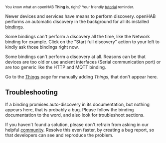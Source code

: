 <small>You know what an openHAB **Thing** is, right?</small>
<small class="blockquote-footer">Your friendly [tutorial](tutorial-1.html) reminder.</small>

Newer devices and services have means to perform discovery.
openHAB performs an automatic discovery in the background for
all its installed [bindings](addons.html).

Some bindings can't perform a discovery all the time, like the Network binding
for example. Click on the "Start full discovery" action to your left to kindly ask
those bindings right now.

Some bindings can't perform a discovery at all. Reasons can be that devices
are too old or use ancient interfaces (Serial communication port) or are too
generic like the HTTP and MQTT binding.

Go to the [Things](things.html) page for manually adding *Things*, that don't appear here.

## Troubleshooting

If a binding promises auto-discovery in its documentation, but nothing appears
here, that is probably a bug. Please follow the binding documentation to the word,
and also look for troubleshoot sections.

If you haven't found a solution, please don't refrain from asking in our
helpful [community](https://community.openhab.org). Resolve this even faster,
by creating a bug report, so that developers can see and reproduce the problem.

